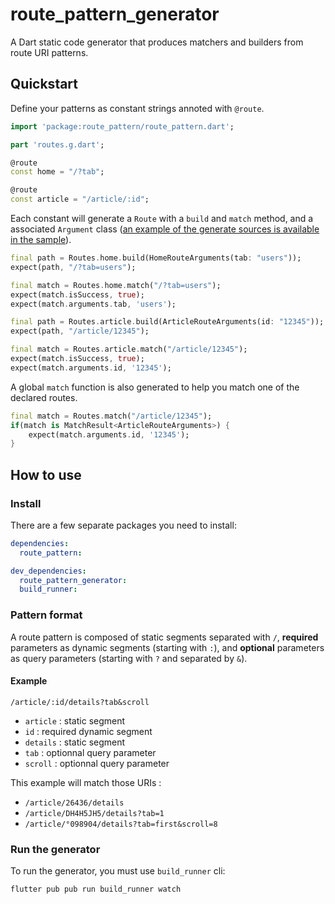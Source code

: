 # route_pattern_generator

A Dart static code generator that produces matchers and builders from route URI patterns.

## Quickstart

Define your patterns as constant strings annoted with `@route`.

```dart
import 'package:route_pattern/route_pattern.dart';

part 'routes.g.dart';

@route
const home = "/?tab";

@route
const article = "/article/:id";
```

Each constant will generate a `Route` with a `build` and `match` method, and a associated `Argument` class ([an example of the generate sources is available in the sample](sample/lib/routes.g.dart)).

```dart
final path = Routes.home.build(HomeRouteArguments(tab: "users"));
expect(path, "/?tab=users");

final match = Routes.home.match("/?tab=users");
expect(match.isSuccess, true);
expect(match.arguments.tab, 'users');

final path = Routes.article.build(ArticleRouteArguments(id: "12345"));
expect(path, "/article/12345");

final match = Routes.article.match("/article/12345");
expect(match.isSuccess, true);
expect(match.arguments.id, '12345');
```

A global `match` function is also generated to help you match one of the declared routes.

```dart
final match = Routes.match("/article/12345");
if(match is MatchResult<ArticleRouteArguments>) {
    expect(match.arguments.id, '12345');
}
```

## How to use

### Install

There are a few separate packages you need to install:

```yaml
dependencies:
  route_pattern:

dev_dependencies:
  route_pattern_generator: 
  build_runner: 
```

### Pattern format

A route pattern is composed of static segments separated with `/`, **required** parameters as dynamic segments (starting with `:`), and **optional** parameters as query parameters (starting with `?` and separated by `&`).

#### Example

`/article/:id/details?tab&scroll`

* `article` : static segment
* `id` : required dynamic segment
* `details` : static segment
* `tab` : optionnal query parameter
* `scroll` : optionnal query parameter

This example will match those URIs :

* `/article/26436/details`
* `/article/DH4H5JH5/details?tab=1`
* `/article/°098904/details?tab=first&scroll=8`

### Run the generator

To run the generator, you must use `build_runner` cli:

```sh
flutter pub pub run build_runner watch
```